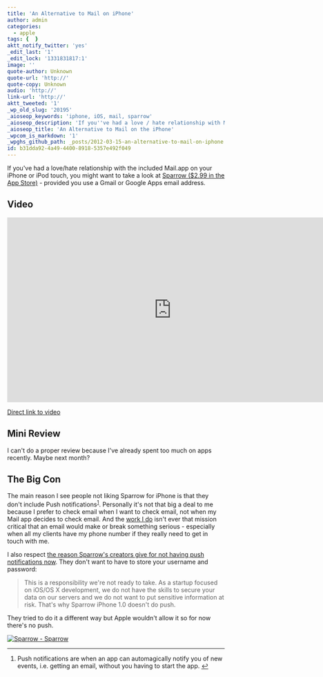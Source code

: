 ```yaml
---
title: 'An Alternative to Mail on iPhone'
author: admin
categories:
  - apple
tags: {  }
aktt_notify_twitter: 'yes'
_edit_last: '1'
_edit_lock: '1331831817:1'
image: ''
quote-author: Unknown
quote-url: 'http://'
quote-copy: Unknown
audio: 'http://'
link-url: 'http://'
aktt_tweeted: '1'
_wp_old_slug: '20195'
_aioseop_keywords: 'iphone, iOS, mail, sparrow'
_aioseop_description: 'If you''ve had a love / hate relationship with Mail on your iPhone, you might want to give Sparrow for iPhone a try.'
_aioseop_title: 'An Alternative to Mail on the iPhone'
_wpcom_is_markdown: '1'
_wpghs_github_path: _posts/2012-03-15-an-alternative-to-mail-on-iphone.md
id: b31dda92-4a49-4400-8918-5357e492f049
---
```

<p>If you've had a love/hate relationship with the included Mail.app on your iPhone or iPod touch, you might want to take a look at <a href="http://click.linksynergy.com/fs-bin/stat?id=6PFrOqNV4B8&offerid=146261&type=3&subid=0&tmpid=1826&RD_PARM1=http%253A%252F%252Fitunes.apple.com%252Fca%252Fapp%252Fsparrow%252Fid492573565%253Fmt%253D8%2526uo%253D4%2526partnerId%253D30" target="itunes_store">Sparrow ($2.99 in the App Store)</a> - provided you use a Gmail or Google Apps email address.</p>
<h2>Video</h2>
<p><iframe src="http://player.vimeo.com/video/38446345" width="760" height="428" frameborder="0" webkitAllowFullScreen mozallowfullscreen allowFullScreen></iframe></p>
<p><a href="https://vimeo.com/38446345">Direct link to video</a></p>
<h2>Mini Review</h2>
<p>I can't do a proper review because I've already spent too much on apps recently. Maybe next month?</p>
<h2>The Big Con</h2>
<p>The main reason I see people not liking Sparrow for iPhone is that they don't include Push notifications<sup id="fnref-20195:1"><a href="#fn-20195:1" rel="footnote">1</a></sup>. Personally it's not that big a deal to me because I prefer to check email when I want to check email, not when my Mail app decides to check email. And the <a href="http://lemonproductions.ca">work I do</a> isn't ever that mission critical that an email would make or break something serious - especially when all my clients have my phone number if they really need to get in touch with me.</p>
<p>I also respect <a href="http://sprw.me/push.php">the reason Sparrow's creators give for not having push notifications now</a>. They don't want to have to store your username and password:</p>
<blockquote><p>
  This is a responsibility we're not ready to take. As a startup focused on iOS/OS X development, we do not have the skills to secure your data on our servers and we do not want to put sensitive information at risk. That's why Sparrow iPhone 1.0 doesn't do push.
</p></blockquote>
<p>They tried to do it a different way but Apple wouldn't allow it so for now there's no push.</p>
<p><a href="http://click.linksynergy.com/fs-bin/stat?id=6PFrOqNV4B8&offerid=146261&type=3&subid=0&tmpid=1826&RD_PARM1=http%253A%252F%252Fitunes.apple.com%252Fca%252Fapp%252Fsparrow%252Fid492573565%253Fmt%253D8%2526uo%253D4%2526partnerId%253D30" target="itunes_store"><img src="http://r.mzstatic.com/images/web/linkmaker/badge_appstore-lrg.gif" alt="Sparrow - Sparrow" style="border: 0;"/></a></p>
<div class="footnotes">
<hr />
<ol>
<li id="fn-20195:1">
Push notifications are when an app can automagically notify you of new events, i.e. getting an email, without you having to start the app.&#160;<a href="#fnref-20195:1" rev="footnote">&#8617;</a>
</li>
</ol>
</div>
